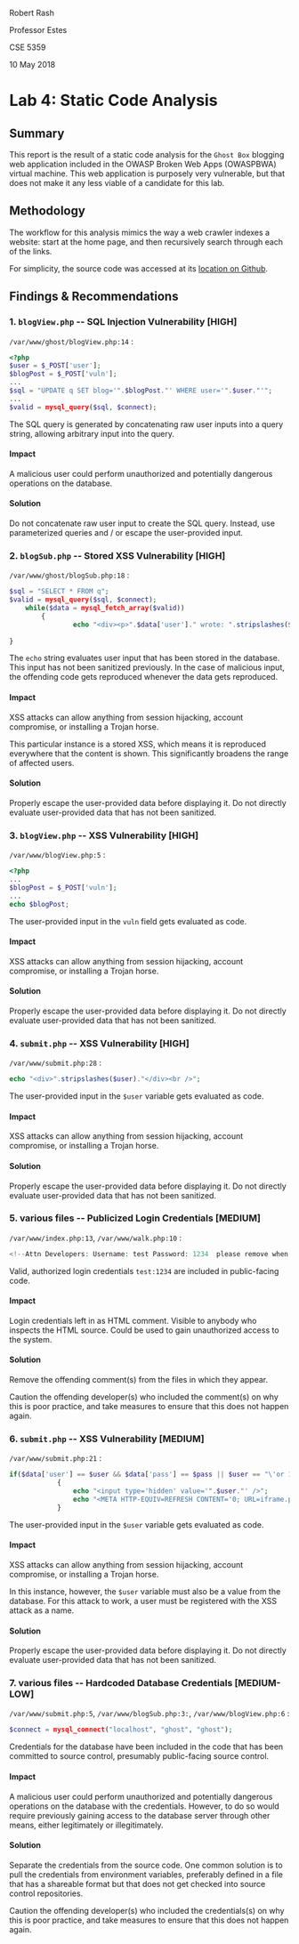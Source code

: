Robert Rash

Professor Estes

CSE 5359

10 May 2018

# Lab 4: Static Code Analysis

## Summary

This report is the result of a static code analysis for the `Ghost Box` blogging web application included in the OWASP Broken Web Apps (OWASPBWA) virtual machine. This web application is purposely very vulnerable, but that does not make it any less viable of a candidate for this lab.

## Methodology

The workflow for this analysis mimics the way a web crawler indexes a website: start at the home page, and then recursively search through each of the links.

For simplicity, the source code was accessed at its [location on Github](https://github.com/chuckfw/owaspbwa/tree/master/var/www/ghost).

## Findings & Recommendations

### 1. `blogView.php` -- SQL Injection Vulnerability [HIGH]

`/var/www/ghost/blogView.php:14` :

```php
<?php
$user = $_POST['user'];
$blogPost = $_POST['vuln'];
...
$sql = "UPDATE q SET blog='".$blogPost."' WHERE user='".$user."'";
...
$valid = mysql_query($sql, $connect);
```

The SQL query is generated by concatenating raw user inputs into a query string, allowing arbitrary input into the query.

#### Impact

A malicious user could perform unauthorized and potentially dangerous operations on the database.

#### Solution

Do not concatenate raw user input to create the SQL query. Instead, use parameterized queries and / or escape the user-provided input.

### 2. `blogSub.php` -- Stored XSS Vulnerability [HIGH]

`/var/www/ghost/blogSub.php:18` :

```php
$sql = "SELECT * FROM q";
$valid = mysql_query($sql, $connect);
	while($data = mysql_fetch_array($valid))
		{
				echo "<div><p>".$data['user']." wrote: ".stripslashes($data['blog'])."</p></div>";
				
}
```

The `echo` string evaluates user input that has been stored in the database. This input has not been sanitized previously. In the case of malicious input, the offending code gets reproduced whenever the data gets reproduced.

#### Impact

XSS attacks can allow anything from session hijacking, account compromise, or installing a Trojan horse.

This particular instance is a stored XSS, which means it is reproduced everywhere that the content is shown. This significantly broadens the range of affected users.

#### Solution

Properly escape the user-provided data before displaying it. Do not directly evaluate user-provided data that has not been sanitized.

### 3. `blogView.php` -- XSS Vulnerability [HIGH]

`/var/www/blogView.php:5` :

```php
<?php
...
$blogPost = $_POST['vuln'];
...
echo $blogPost;
```

The user-provided input in the `vuln` field gets evaluated as code.

#### Impact

XSS attacks can allow anything from session hijacking, account compromise, or installing a Trojan horse.

#### Solution

Properly escape the user-provided data before displaying it. Do not directly evaluate user-provided data that has not been sanitized.

### 4. `submit.php` -- XSS Vulnerability [HIGH]

`/var/www/submit.php:28` :

```php
echo "<div>".stripslashes($user)."</div><br />";
```

The user-provided input in the `$user` variable gets evaluated as code.

#### Impact

XSS attacks can allow anything from session hijacking, account compromise, or installing a Trojan horse.

#### Solution

Properly escape the user-provided data before displaying it. Do not directly evaluate user-provided data that has not been sanitized.

### 5. various files -- Publicized Login Credentials [MEDIUM]

`/var/www/index.php:13`,
`/var/www/walk.php:10` :

```php
<!--Attn Developers: Username: test Password: 1234  please remove when development is complete-->
```

Valid, authorized login credentials `test:1234` are included in public-facing code.

#### Impact

Login credentials left in as HTML comment. Visible to anybody who inspects the HTML source. Could be used to gain unauthorized access to the system.

#### Solution

Remove the offending comment(s) from the files in which they appear.

Caution the offending developer(s) who included the comment(s) on why this is poor practice, and take measures to ensure that this does not happen again.

### 6. `submit.php` -- XSS Vulnerability [MEDIUM]

`/var/www/submit.php:21` :

```php
if($data['user'] == $user && $data['pass'] == $pass || $user == "\'or 1=1--")
			{
				echo "<input type='hidden' value='".$user."' />";
				echo "<META HTTP-EQUIV=REFRESH CONTENT='0; URL=iframe.php?page=form.php'>";
			}
```

The user-provided input in the `$user` variable gets evaluated as code.

#### Impact

XSS attacks can allow anything from session hijacking, account compromise, or installing a Trojan horse.

In this instance, however, the `$user` variable must also be a value from the database. For this attack to work, a user must be registered with the XSS attack as a name.

#### Solution

Properly escape the user-provided data before displaying it. Do not directly evaluate user-provided data that has not been sanitized.

### 7. various files -- Hardcoded Database Credentials [MEDIUM-LOW]

`/var/www/submit.php:5`,
`/var/www/blogSub.php:3:`,
`/var/www/blogView.php:6` :

```php
$connect = mysql_connect("localhost", "ghost", "ghost");
```

Credentials for the database have been included in the code that has been committed to source control, presumably public-facing source control.

#### Impact

A malicious user could perform unauthorized and potentially dangerous operations on the database with the credentials. However, to do so would require previously gaining access to the database server through other means, either legitimately or illegitimately.

#### Solution

Separate the credentials from the source code. One common solution is to pull the credentials from environment variables, preferably defined in a file that has a shareable format but that does not get checked into source control repositories.

Caution the offending developer(s) who included the credentials(s) on why this is poor practice, and take measures to ensure that this does not happen again.